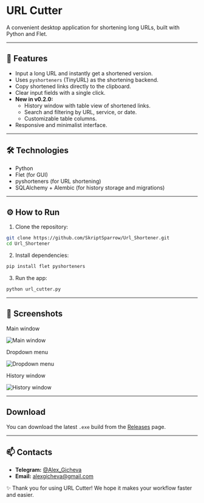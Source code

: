 # URL Cutter

A convenient desktop application for shortening long URLs, built with Python and Flet.

---

## 🚀 Features

- Input a long URL and instantly get a shortened version.  
- Uses `pyshorteners` (TinyURL) as the shortening backend.  
- Copy shortened links directly to the clipboard.  
- Clear input fields with a single click.  
- **New in v0.2.0:**  
  - History window with table view of shortened links.  
  - Search and filtering by URL, service, or date.  
  - Customizable table columns.  
- Responsive and minimalist interface.  

---

## 🛠 Technologies

- Python  
- Flet (for GUI)  
- pyshorteners (for URL shortening)  
- SQLAlchemy + Alembic (for history storage and migrations)  

---

## ⚙️ How to Run

1. Clone the repository:  

```bash
git clone https://github.com/SkriptSparrow/Url_Shortener.git
cd Url_Shortener
```

2. Install dependencies:

```bash
pip install flet pyshorteners
```

3. Run the app:

```bash
python url_cutter.py
```
---

## 📸 Screenshots

Main window

![Main window](https://i.ibb.co/8nzfCHKL/Screenshot-0.jpg)

Dropdown menu

![Dropdown menu](https://i.ibb.co/tjk776b/Screenshot-1.jpg)

History window

![History window](https://i.ibb.co/GfqSDcLP/Screenshot-2.jpg)

---

## Download

You can download the latest `.exe` build from the [Releases](https://github.com/SkriptSparrow/Url_Shortener/releases) page.

---

## 📫 Contacts

* **Telegram:** [@Alex\_Gicheva](https://t.me/Alex_Gicheva)
* **Email:** [alexgicheva@gmail.com](mailto:alexgicheva@gmail.com)


✨ Thank you for using URL Cutter! We hope it makes your workflow faster and easier.